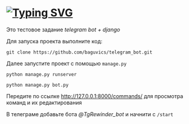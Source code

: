 # [![Typing SVG](https://readme-typing-svg.herokuapp.com?color=%2336BCF7&lines=telegrambot+django)](https://git.io/typing-svg)
Это тестовое задание *telegram bot + django*

Для запуска проекта выполните код:

`git clone https://github.com/baguvics/telegram_bot.git`

Далее запустите проект с помощью `manage.py`

`python manage.py runserver`

`python manage.py bot.py`

Передите по ссылке http://127.0.0.1:8000/commands/ для просмотра команд и их редактирования

В телеграме добавьте бота *@TgRewinder_bot* и начнити с `/start`

